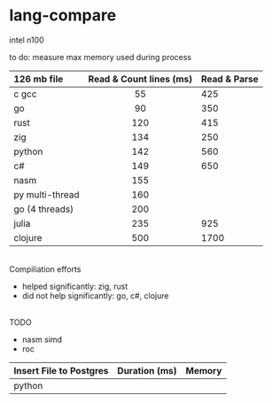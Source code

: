 # lang-compare

intel n100

to do: measure max memory used during process

| 126 mb file     | Read & Count lines (ms) | Read & Parse |
| :-------------- | :---------------------: | ------------ |
| c gcc           |           55            | 425          |
| go              |           90            | 350          |
| rust            |           120           | 415          |
| zig             |           134           | 250          |
| python          |           142           | 560          |
| c#              |           149           | 650          |
| nasm            |           155           |
| py multi-thread |           160           |
| go (4 threads)  |           200           |
| julia           |           235           | 925          |
| clojure         |           500           | 1700         |

<br>
Compiliation efforts

- helped significantly: zig, rust
- did not help significantly: go, c#, clojure

<br>
TODO

- nasm simd
- roc

| Insert File to Postgres | Duration (ms) | Memory |
| :---------------------- | :-----------: | -----: |
| python                  |               |        |
